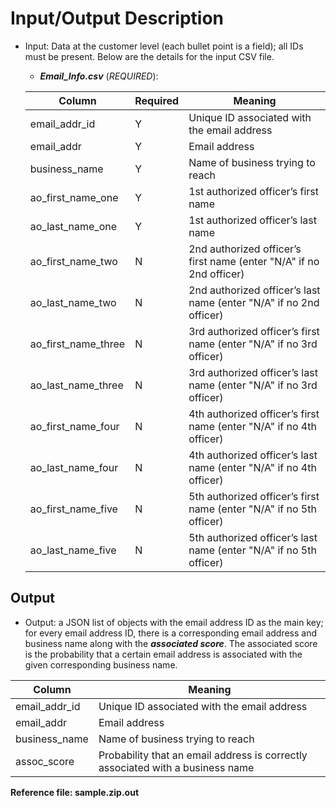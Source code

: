 # Input/Output Description

- Input: Data at the customer level (each bullet point is a field); all IDs must be present. Below are the details for the input CSV file. 

    - **_Email_Info.csv_** (*REQUIRED*): 

    | Column              | Required | Meaning                                                              |
    |---------------------|----------|----------------------------------------------------------------------|
    | email_addr_id       |     Y    | Unique ID associated with the email address                          |
    | email_addr          |     Y    | Email address                                                        |
    | business_name       |     Y    | Name of business trying to reach                                     |
    | ao_first_name_one   |     Y    | 1st authorized officer’s first name                                  |
    | ao_last_name_one    |     Y    | 1st authorized officer’s last name                                   |
    | ao_first_name_two   |     N    | 2nd authorized officer’s first name (enter "N/A" if no 2nd officer)  |
    | ao_last_name_two    |     N    | 2nd authorized officer’s last name (enter "N/A" if no 2nd officer)   |
    | ao_first_name_three |     N    | 3rd authorized officer’s first name (enter "N/A" if no 3rd officer)  |
    | ao_last_name_three  |     N    | 3rd authorized officer’s last name (enter "N/A" if no 3rd officer)   |
    | ao_first_name_four  |     N    | 4th authorized officer’s first name (enter "N/A" if no 4th officer)  |
    | ao_last_name_four   |     N    | 4th authorized officer’s last name (enter "N/A" if no 4th officer)   |
    | ao_first_name_five  |     N    | 5th authorized officer’s first name (enter "N/A" if no 5th officer)  |
    | ao_last_name_five   |     N    | 5th authorized officer’s last name (enter "N/A" if no 5th officer)   |
    
## Output
- Output: a JSON list of objects with the email address ID as the main key; for every email address ID, there is a corresponding email address and business name along with the **_associated score_**. The associated score is the probability that a certain email address is associated with the given corresponding business name. 

| Column        | Meaning                                                                        |
|---------------|--------------------------------------------------------------------------------|
| email_addr_id | Unique ID associated with the email address                                    |
| email_addr    | Email address                                                                  |
| business_name | Name of business trying to reach                                               |
| assoc_score   | Probability that an email address is correctly associated with a business name |--------------------------------------------------------------------------------------------------

**__Reference file: sample.zip.out__**
